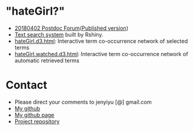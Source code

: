 # "hateGirl?" 

* [20180402 Postdoc Forum](https://docs.google.com/presentation/d/1s4H2mw31_NgN-f3UQXcwcXPg9DOWajim1paSGwwmROM/edit?usp=sharing)([Published version](https://docs.google.com/presentation/d/e/2PACX-1vQoMImT46weKFg9xgfLaZmIVgyvG98nIoy7j1wEP7dqkiD9acWsyCvZUtjH6TTAS_SVw3Uxt5leXHuW/pub?start=false&loop=false&delayms=3000))
* [Text search system](https://jenyiyu.shinyapps.io/TextAnalyze/) built by Rshiny.
* [hateGirl.d3.html](hateGirl.d3.html): Interactive term co-occurrence network of selected terms
* [hateGirl.watched.d3.html](hateGirl.watched.d3.html): Interactive term co-occurrence network of automatic retrieved terms

# Contact
* Please direct your comments to jenyiyu [@] gmail.com
* [My github](http://github.com/jenyiyu)
* [My github page](http://jenyiyu.github.io)
* [Project repository](http://github.com/jenyiyu/hateGirl)
